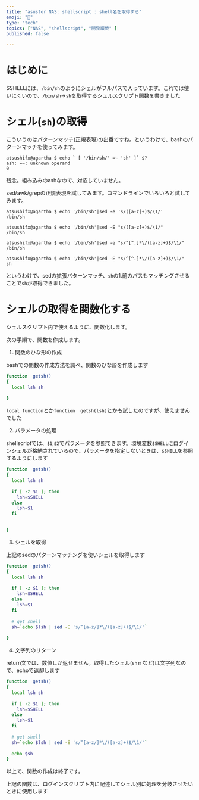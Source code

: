 ```yaml
---
title: "asustor NAS: shellscript : shell名を取得する"
emoji: "🍆"
type: "tech"
topics: ["NAS", "shellscript", "開発環境" ]
published: false

---
```


# はじめに

$SHELLには、``/bin/sh``のようにシェルがフルパスで入っています。これでは使いにくいので、``/bin/sh``→``sh``を取得するシェルスクリプト関数を書きました



# シェル(``sh``)の取得

こういうのはパターンマッチ(正規表現)の出番ですね。というわけで、bashのパターンマッチを使ってみます。

``` shell
atsushifx@agartha $ echo ` [ '/bin/sh/' =~ 'sh' ]` $?
ash: =~: unknown operand
0

```



残念。組み込みのashなので、対応していません。

sed/awk/grepの正規表現を試してみます。コマンドラインでいろいろと試してみます。

``` shell
atsushifx@agartha $ echo '/bin/sh'|sed -e 's/([a-z]+)$/\1/'
/bin/sh

atsushifx@agartha $ echo '/bin/sh'|sed -E "s/([a-z]+)$/\1/"
/bin/sh

atsushifx@agartha $ echo '/bin/sh'|sed -e "s/^[^.]*\/([a-z]+)$/\1/"
/bin/sh

atsushifx@agartha $ echo '/bin/sh'|sed -E "s/^[^.]*\/([a-z]+)$/\1/"
sh

```



というわけで、sedの拡張パターンマッチ、``sh``の1.前のパスもマッチングさせることで``sh``が取得できました。



#  シェルの取得を関数化する

シェルスクリプト内で使えるように、関数化します。

次の手順で、関数を作成します。

1.   関数のひな形の作成

   bashでの関数の作成方法を調べ、関数のひな形を作成します

   ``` getsh.sh
   function  getsh()
   {
     local lsh sh
     
   }
   ```

   ``local function``とか``function  getsh(lsh)``とかも試したのですが、使えませんでした
   
   


2.   パラメータの処理

   shellscriptでは、``$1``,``$2``でパラメータを参照できます。環境変数``$SHELL``にログインシェルが格納されているので、パラメータを指定しないときは、``$SHELL``を参照するようにします

   ``` getsh.sh
   function  getsh()
   {
     local lsh sh
     
     if [ -z $1 ]; then
       lsh=$SHELL
     else
       lsh=$1
     fi
   
     
   }
   ```
   
   


3.   シェルを取得

   上記のsedのパターンマッチングを使いシェルを取得します

   ``` getsh.sh
   function  getsh()
   {
     local lsh sh
     
     if [ -z $1 ]; then
       lsh=$SHELL
     else
       lsh=$1
     fi
     
     # get shell 
     sh=`echo $lsh | sed -E 's/^[a-z/]*\/([a-z]+)$/\1/'`
     
   }
   ```
   
   
   
   


4.   文字列のリターン

   return文では、数値しか返せません。取得したシェル(``sh``ｎなど)は文字列なので、echoで返却します

   ``` getsh.sh
   function  getsh()
   {
     local lsh sh
     
     if [ -z $1 ]; then
       lsh=$SHELL
     else
       lsh=$1
     fi
     
     # get shell 
     sh=`echo $lsh | sed -E 's/^[a-z/]*\/([a-z]+)$/\1/'`
     
     echo $sh
   }
   ```
   
   



以上で、関数の作成は終了です。

上記の関数は、ログインスクリプト内に記述してシェル別に処理を分岐させたいときに使用します

